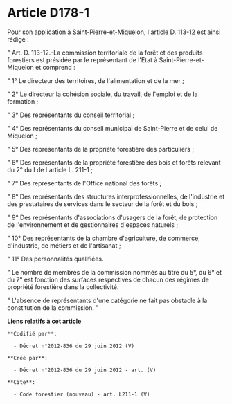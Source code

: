 # Article D178-1

Pour son application à Saint-Pierre-et-Miquelon, l'article D. 113-12 est ainsi rédigé : 

" Art. D. 113-12.-La commission territoriale de la forêt et des produits forestiers est présidée par le représentant de
l'Etat à Saint-Pierre-et-Miquelon et comprend : 

" 1° Le directeur des territoires, de l'alimentation et de la mer ; 

" 2° Le directeur la cohésion sociale, du travail, de l'emploi et de la formation ; 

" 3° Des représentants du conseil territorial ; 

" 4° Des représentants du conseil municipal de Saint-Pierre et de celui de Miquelon ; 

" 5° Des représentants de la propriété forestière des particuliers ; 

" 6° Des représentants de la propriété forestière des bois et forêts relevant du 2° du I de l'article L. 211-1 ; 

" 7° Des représentants de l'Office national des forêts ; 

" 8° Des représentants des structures interprofessionnelles, de l'industrie et des prestataires de services dans le secteur
de la forêt et du bois ; 

" 9° Des représentants d'associations d'usagers de la forêt, de protection de l'environnement et de gestionnaires d'espaces
naturels ; 

" 10° Des représentants de la chambre d'agriculture, de commerce, d'industrie, de métiers et de l'artisanat ; 

" 11° Des personnalités qualifiées. 

" Le nombre de membres de la commission nommés au titre du 5°, du 6° et du 7° est fonction des surfaces respectives de chacun
des régimes de propriété forestière dans la collectivité. 

" L'absence de représentants d'une catégorie ne fait pas obstacle à la constitution de la commission. "

**Liens relatifs à cet article**

	**Codifié par**:

	  - Décret n°2012-836 du 29 juin 2012 (V)

	**Créé par**:

	  - Décret n°2012-836 du 29 juin 2012 - art. (V)

	**Cite**:

	  - Code forestier (nouveau) - art. L211-1 (V)
